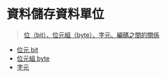 # 資料儲存資料單位
>[位（bit）、位元組（byte）、字元、編碼之間的關係](https://www.796t.com/content/1550081539.html)

- [位元 bit](位元%20bit.md)
- [位元組 byte](位元組%20byte.md)
- [字元](字元.md)

